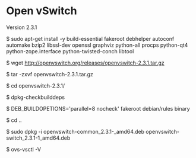 # Open vSwitch
Version 2.3.1

$ sudo apt-get install -y build-essential fakeroot debhelper autoconf automake bzip2 libssl-dev openssl graphviz python-all procps python-qt4 python-zope.interface python-twisted-conch libtool

$ wget http://openvswitch.org/releases/openvswitch-2.3.1.tar.gz

$ tar -zxvf openvswitch-2.3.1.tar.gz

$ cd openvswitch-2.3.1/

$ dpkg-checkbuilddeps

$ DEB_BUILDOPETIONS='parallel=8 nocheck' fakeroot debian/rules binary

$ cd ..

$ sudo dpkg -i openvswitch-common_2.3.1-_amd64.deb openvswitch-switch_2.3.1-1_amd64.deb

$ ovs-vsctl -V
    

